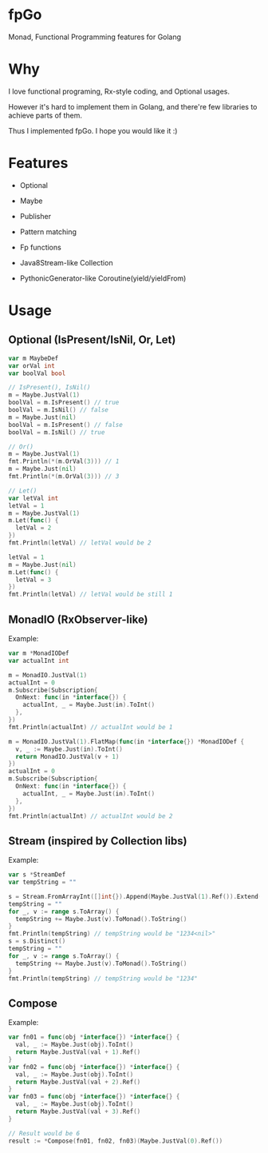 # fpGo
Monad, Functional Programming features for Golang

# Why

I love functional programing, Rx-style coding, and Optional usages.

However it's hard to implement them in Golang, and there're few libraries to achieve parts of them.

Thus I implemented fpGo. I hope you would like it :)

# Features

* Optional

* Maybe

* Publisher



* Pattern matching

* Fp functions



* Java8Stream-like Collection

* PythonicGenerator-like Coroutine(yield/yieldFrom)


# Usage

## Optional (IsPresent/IsNil, Or, Let)

```go
var m MaybeDef
var orVal int
var boolVal bool

// IsPresent(), IsNil()
m = Maybe.JustVal(1)
boolVal = m.IsPresent() // true
boolVal = m.IsNil() // false
m = Maybe.Just(nil)
boolVal = m.IsPresent() // false
boolVal = m.IsNil() // true

// Or()
m = Maybe.JustVal(1)
fmt.Println(*(m.OrVal(3))) // 1
m = Maybe.Just(nil)
fmt.Println(*(m.OrVal(3))) // 3

// Let()
var letVal int
letVal = 1
m = Maybe.JustVal(1)
m.Let(func() {
  letVal = 2
})
fmt.Println(letVal) // letVal would be 2

letVal = 1
m = Maybe.Just(nil)
m.Let(func() {
  letVal = 3
})
fmt.Println(letVal) // letVal would be still 1
```

## MonadIO (RxObserver-like)

Example:
```go
var m *MonadIODef
var actualInt int

m = MonadIO.JustVal(1)
actualInt = 0
m.Subscribe(Subscription{
  OnNext: func(in *interface{}) {
    actualInt, _ = Maybe.Just(in).ToInt()
  },
})
fmt.Println(actualInt) // actualInt would be 1

m = MonadIO.JustVal(1).FlatMap(func(in *interface{}) *MonadIODef {
  v, _ := Maybe.Just(in).ToInt()
  return MonadIO.JustVal(v + 1)
})
actualInt = 0
m.Subscribe(Subscription{
  OnNext: func(in *interface{}) {
    actualInt, _ = Maybe.Just(in).ToInt()
  },
})
fmt.Println(actualInt) // actualInt would be 2
```

## Stream (inspired by Collection libs)

Example:
```go
var s *StreamDef
var tempString = ""

s = Stream.FromArrayInt([]int{}).Append(Maybe.JustVal(1).Ref()).Extend(Stream.FromArrayInt([]int{2, 3, 4})).Extend(Stream.FromArray([]*interface{}{Maybe.Just(nil).Ref()}))
tempString = ""
for _, v := range s.ToArray() {
  tempString += Maybe.Just(v).ToMonad().ToString()
}
fmt.Println(tempString) // tempString would be "1234<nil>"
s = s.Distinct()
tempString = ""
for _, v := range s.ToArray() {
  tempString += Maybe.Just(v).ToMonad().ToString()
}
fmt.Println(tempString) // tempString would be "1234"
```

## Compose

Example:

```go
var fn01 = func(obj *interface{}) *interface{} {
  val, _ := Maybe.Just(obj).ToInt()
  return Maybe.JustVal(val + 1).Ref()
}
var fn02 = func(obj *interface{}) *interface{} {
  val, _ := Maybe.Just(obj).ToInt()
  return Maybe.JustVal(val + 2).Ref()
}
var fn03 = func(obj *interface{}) *interface{} {
  val, _ := Maybe.Just(obj).ToInt()
  return Maybe.JustVal(val + 3).Ref()
}

// Result would be 6
result := *Compose(fn01, fn02, fn03)(Maybe.JustVal(0).Ref())
```
